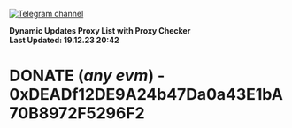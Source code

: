 [![Telegram channel](https://img.shields.io/endpoint?url=https://runkit.io/damiankrawczyk/telegram-badge/branches/master?url=https://t.me/n4z4v0d)](https://t.me/n4z4v0d) 

**Dynamic Updates Proxy List with Proxy Checker**  
**Last Updated: 19.12.23 20:42**

# DONATE (_any evm_) - 0xDEADf12DE9A24b47Da0a43E1bA70B8972F5296F2
